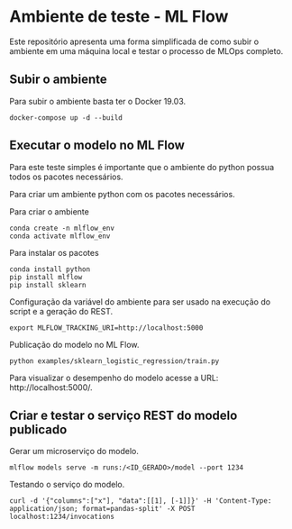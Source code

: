 # Ambiente de teste - ML Flow

Este repositório apresenta uma forma simplificada de como subir o ambiente em uma máquina local e testar o processo de MLOps completo.

## Subir o ambiente

Para subir o ambiente basta ter o Docker 19.03.

```
docker-compose up -d --build
```

## Executar o modelo no ML Flow

Para este teste simples é importante que o ambiente do python possua todos os pacotes necessários.

Para criar um ambiente python com os pacotes necessários.

Para criar o ambiente
```
conda create -n mlflow_env
conda activate mlflow_env
```

Para instalar os pacotes
```
conda install python
pip install mlflow
pip install sklearn
```

Configuração da variável do ambiente para ser usado na execução do script e a geração do REST.

```
export MLFLOW_TRACKING_URI=http://localhost:5000
```

Publicação do modelo no ML Flow.

```
python examples/sklearn_logistic_regression/train.py
```

Para visualizar o desempenho do modelo acesse a URL: http://localhost:5000/.

## Criar e testar o serviço REST do modelo publicado

Gerar um microserviço do modelo.

```
mlflow models serve -m runs:/<ID_GERADO>/model --port 1234
```

Testando o serviço do modelo.

```
curl -d '{"columns":["x"], "data":[[1], [-1]]}' -H 'Content-Type: application/json; format=pandas-split' -X POST localhost:1234/invocations
```